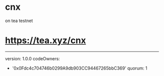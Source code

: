 # cnx
on tea testnet
# https://tea.xyz/cnx
---
version: 1.0.0
codeOwners:
  - '0x0Fdc4c704746b0299A9db903CC94467265bbC369'
quorum: 1
